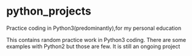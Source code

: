# python_projects
Practice coding in Python3(predominantly),for my personal education

This contains random practice work in Python3 coding. There are some examples with Python2 but those are few.
It is still an ongoing project
